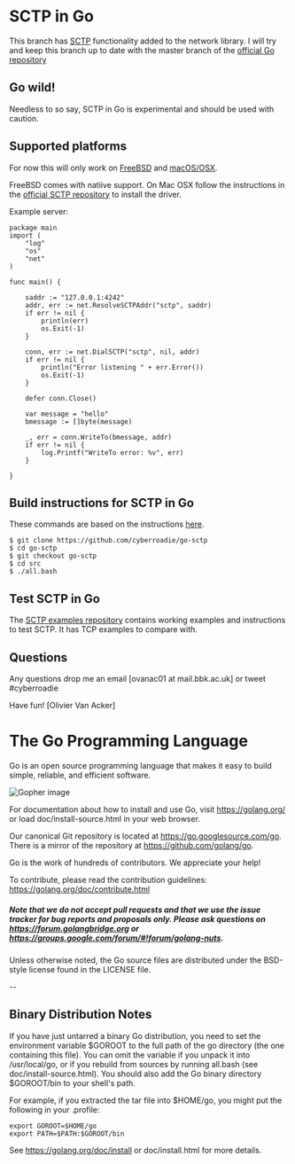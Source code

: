 # SCTP in Go

This branch has [SCTP](https://en.wikipedia.org/wiki/Stream_Control_Transmission_Protocol) functionality added to the network library.
I will try and keep this branch up to date with the master branch of the [official Go repository](https://github.com/golang/go)

## Go wild!
Needless to so say, SCTP in Go is experimental and should be used with caution.  

## Supported platforms 
For now this will only work on [FreeBSD](https://www.freebsd.org/) and [macOS/OSX](http://www.apple.com/uk/macos/sierra). 

FreeBSD comes with natiive support. On Mac OSX follow the instructions in the 
[official SCTP repository](https://github.com/sctplab/SCTP_NKE_ElCapitan) to install the driver.

Example server:

```golang
package main
import (
	"log"
	"os"
	"net"
)

func main() {

	saddr := "127.0.0.1:4242"
	addr, err := net.ResolveSCTPAddr("sctp", saddr)
	if err != nil {
		println(err)
		os.Exit(-1)
	}

	conn, err := net.DialSCTP("sctp", nil, addr)
	if err != nil {
		println("Error listening " + err.Error())
		os.Exit(-1)
	}

	defer conn.Close()

	var message = "hello"
	bmessage := []byte(message)

	_, err = conn.WriteTo(bmessage, addr)
	if err != nil {
		log.Printf("WriteTo error: %v", err)
	}

}
```

## Build instructions for SCTP in Go
These commands are based on the instructions [here](https://golang.org/doc/install/source).

	$ git clone https://github.com/cyberroadie/go-sctp
	$ cd go-sctp
	$ git checkout go-sctp
	$ cd src
	$ ./all.bash

## Test SCTP in Go
The [SCTP examples repository](https://github.com/cyberroadie/sctp-examples) contains working examples 
and instructions to test SCTP. It has TCP examples to compare with.

## Questions
Any questions drop me an email [ovanac01 at mail.bbk.ac.uk] or tweet #cyberroadie

Have fun! [Olivier Van Acker]



# The Go Programming Language

Go is an open source programming language that makes it easy to build simple,
reliable, and efficient software.

![Gopher image](doc/gopher/fiveyears.jpg)

For documentation about how to install and use Go,
visit https://golang.org/ or load doc/install-source.html
in your web browser.

Our canonical Git repository is located at https://go.googlesource.com/go.
There is a mirror of the repository at https://github.com/golang/go.

Go is the work of hundreds of contributors. We appreciate your help!

To contribute, please read the contribution guidelines:
	https://golang.org/doc/contribute.html

##### Note that we do not accept pull requests and that we use the issue tracker for bug reports and proposals only. Please ask questions on https://forum.golangbridge.org or https://groups.google.com/forum/#!forum/golang-nuts.

Unless otherwise noted, the Go source files are distributed
under the BSD-style license found in the LICENSE file.

--

## Binary Distribution Notes

If you have just untarred a binary Go distribution, you need to set
the environment variable $GOROOT to the full path of the go
directory (the one containing this file).  You can omit the
variable if you unpack it into /usr/local/go, or if you rebuild
from sources by running all.bash (see doc/install-source.html).
You should also add the Go binary directory $GOROOT/bin
to your shell's path.

For example, if you extracted the tar file into $HOME/go, you might
put the following in your .profile:

	export GOROOT=$HOME/go
	export PATH=$PATH:$GOROOT/bin

See https://golang.org/doc/install or doc/install.html for more details.
